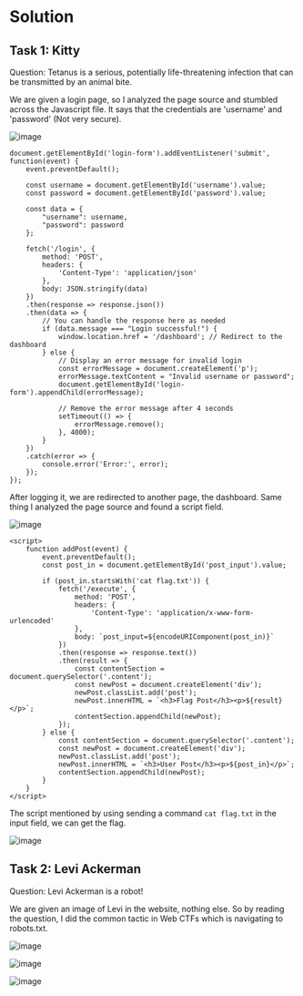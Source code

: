 # Solution
## Task 1: Kitty
Question: Tetanus is a serious, potentially life-threatening infection that can be transmitted by an animal bite.

We are given a login page, so I analyzed the page source and stumbled across the Javascript file. It says that the credentials are 'username' and 'password' (Not very secure).

![image](https://github.com/warlocksmurf/ctftime-writeups/assets/121353711/af4ad084-579e-48c8-9f55-33f4d4cea505)

```
document.getElementById('login-form').addEventListener('submit', function(event) {
    event.preventDefault();

    const username = document.getElementById('username').value;
    const password = document.getElementById('password').value;

    const data = {
        "username": username,
        "password": password
    };

    fetch('/login', {
        method: 'POST',
        headers: {
            'Content-Type': 'application/json'
        },
        body: JSON.stringify(data)
    })
    .then(response => response.json())
    .then(data => {
        // You can handle the response here as needed
        if (data.message === "Login successful!") {
            window.location.href = '/dashboard'; // Redirect to the dashboard
        } else {
            // Display an error message for invalid login
            const errorMessage = document.createElement('p');
            errorMessage.textContent = "Invalid username or password";
            document.getElementById('login-form').appendChild(errorMessage);

            // Remove the error message after 4 seconds
            setTimeout(() => {
                errorMessage.remove();
            }, 4000);
        }
    })
    .catch(error => {
        console.error('Error:', error);
    });
});
```

After logging it, we are redirected to another page, the dashboard. Same thing I analyzed the page source and found a script field.

![image](https://github.com/warlocksmurf/ctftime-writeups/assets/121353711/ee5c4363-b538-4203-a853-5c91cdcbb6b8)

```
<script>
    function addPost(event) {
        event.preventDefault();
        const post_in = document.getElementById('post_input').value;
        
        if (post_in.startsWith('cat flag.txt')) {
            fetch('/execute', {
                method: 'POST',
                headers: {
                    'Content-Type': 'application/x-www-form-urlencoded'
                },
                body: `post_input=${encodeURIComponent(post_in)}`
            })
            .then(response => response.text())
            .then(result => {
                const contentSection = document.querySelector('.content');
                const newPost = document.createElement('div');
                newPost.classList.add('post');
                newPost.innerHTML = `<h3>Flag Post</h3><p>${result}</p>`;
                contentSection.appendChild(newPost);
            });
        } else {
            const contentSection = document.querySelector('.content');
            const newPost = document.createElement('div');
            newPost.classList.add('post');
            newPost.innerHTML = `<h3>User Post</h3><p>${post_in}</p>`;
            contentSection.appendChild(newPost);
        }
    }
</script>
```

The script mentioned by using sending a command `cat flag.txt` in the input field, we can get the flag.

![image](https://github.com/warlocksmurf/ctftime-writeups/assets/121353711/782661e9-07fb-47b0-aebc-15cbac9d82c8)

## Task 2: Levi Ackerman
Question: Levi Ackerman is a robot!

We are given an image of Levi in the website, nothing else. So by reading the question, I did the common tactic in Web CTFs which is navigating to robots.txt.

![image](https://github.com/warlocksmurf/ctftime-writeups/assets/121353711/28351273-09c4-48a0-8fc3-505d41b94200)

![image](https://github.com/warlocksmurf/ctftime-writeups/assets/121353711/b66db858-ec5d-4857-970b-d24022204a9d)

![image](https://github.com/warlocksmurf/ctftime-writeups/assets/121353711/0dcdc787-202c-4a7e-b4bf-251d59b618ef)
